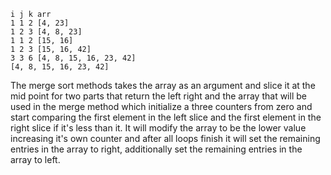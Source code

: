 ```
i j k arr
1 1 2 [4, 23]
1 2 3 [4, 8, 23]
1 1 2 [15, 16]
1 2 3 [15, 16, 42]
3 3 6 [4, 8, 15, 16, 23, 42]
[4, 8, 15, 16, 23, 42]

```

The merge sort methods takes the array as an argument and slice it at the mid point for two parts that return the left right and the array that will be used in the merge method which initialize a three counters from zero and start comparing the first element in the left slice and the first element in the right slice if it's less than it. It will modify the array to be the lower value increasing it's own counter and after all loops finish it will set the remaining entries in the array to right, additionally set the remaining entries in the array to left.
